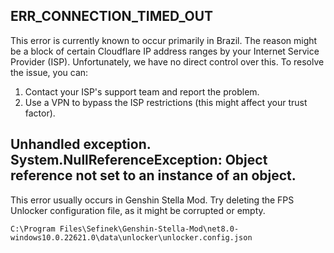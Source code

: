 [//]: # (Title: Troubleshooting - Stella Mod Docs)
[//]: # (Description: )
[//]: # (Tags: )
[//]: # (Canonical: /genshin-stella-mod/docs?page=troubleshooting)
[//]: # (Contributors: Sefinek)

## ERR_CONNECTION_TIMED_OUT <!-- {#err-connection-timed-out} -->
This error is currently known to occur primarily in Brazil. The reason might be a block of certain Cloudflare IP address ranges by your Internet Service Provider (ISP).
Unfortunately, we have no direct control over this. To resolve the issue, you can:
1. Contact your ISP's support team and report the problem.
2. Use a VPN to bypass the ISP restrictions (this might affect your trust factor).

## Unhandled exception. System.NullReferenceException: Object reference not set to an instance of an object. <!-- {#nullreferenceexception} -->
This error usually occurs in Genshin Stella Mod. Try deleting the FPS Unlocker configuration file, as it might be corrupted or empty.
```
C:\Program Files\Sefinek\Genshin-Stella-Mod\net8.0-windows10.0.22621.0\data\unlocker\unlocker.config.json
```